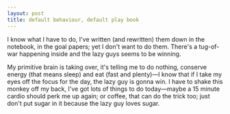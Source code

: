 ```yaml
---
layout: post
title: default behaviour, default play book
---
```


I know what I have to do, I've written (and rewritten) them down in the notebook, in the goal papers; yet I don't want to do them. There's a tug-of-war happening inside and the lazy guys seems to be winning. 

My primitive brain is taking over, it's telling me to do nothing, conserve energy (that means sleep) and eat (fast and plenty)&mdash;I know that if I take my eyes off the focus for the day, the lazy guy is gonna win. I have to shake this monkey off my back, I've got lots of things to do today&mdash;maybe a 15 minute cardio should perk me up again; or coffee, that can do the trick too; just don't put sugar in it because the lazy guy loves sugar. 





